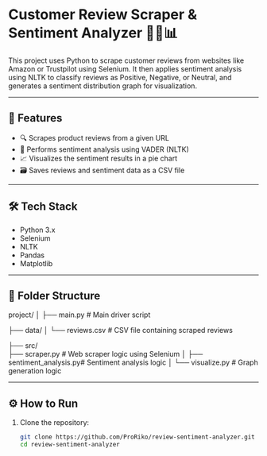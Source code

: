 # Customer Review Scraper & Sentiment Analyzer 🕵️‍♂️📊

This project uses Python to scrape customer reviews from websites like Amazon or Trustpilot using Selenium. It then applies sentiment analysis using NLTK to classify reviews as Positive, Negative, or Neutral, and generates a sentiment distribution graph for visualization.

---

## 🚀 Features

- 🔍 Scrapes product reviews from a given URL
- 🤖 Performs sentiment analysis using VADER (NLTK)
- 📈 Visualizes the sentiment results in a pie chart
- 🗃️ Saves reviews and sentiment data as a CSV file

---

## 🛠️ Tech Stack

- Python 3.x
- Selenium
- NLTK
- Pandas
- Matplotlib

---

## 📁 Folder Structure

project/ │ 
├── main.py # Main driver script 

├── data/ 
  │ └── reviews.csv # CSV file containing scraped reviews 

├── src/  
  ├── scraper.py # Web scraper logic using Selenium │ 
  ├── sentiment_analysis.py# Sentiment analysis logic 
  │ └── visualize.py # Graph generation logic


---

## ⚙️ How to Run

1. Clone the repository:
   ```bash
   git clone https://github.com/ProRiko/review-sentiment-analyzer.git
   cd review-sentiment-analyzer

